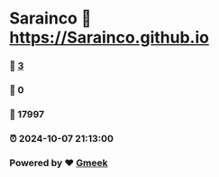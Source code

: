 # Sarainco :link: https://Sarainco.github.io 
### :page_facing_up: [3](https://Sarainco.github.io/tag.html) 
### :speech_balloon: 0 
### :hibiscus: 17997 
### :alarm_clock: 2024-10-07 21:13:00 
### Powered by :heart: [Gmeek](https://github.com/Meekdai/Gmeek)
